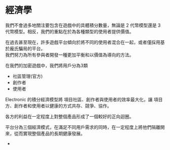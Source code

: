 # 經濟學

我們不會過多地關注要包含在遊戲中的具體積分數量，無論是 2 代幣模型還是 3 代幣模型。相反，我們的重點在於為各種類型的使用者提供價值。

在過去甚至現在，許多遊戲平台傾向於將不同的使用者混合在一起，或者僅採用基於龐氏騙局的平台。\
我們努力為所有參與者開發一種更加平衡和以價值為導向的方法。

在我們的加密遊戲中，我們將用戶分為3類

* 社區管理(官方)
* 創作者
* 使用者

Electronic 的積分經濟模型將 項目社區、創作者與使用者的效率最大化，讓 項目方、創作者和使用者以健康的方式共存、競爭、協作。

各方的利益在一定程度上對整個產品形成了一個較好的正向迴圈。

平台分為三個經濟模式，在滿足不同用戶需求的同時，在一定程度上將他們隔離開來，從而實現整個產品的長期健康發展。

*
